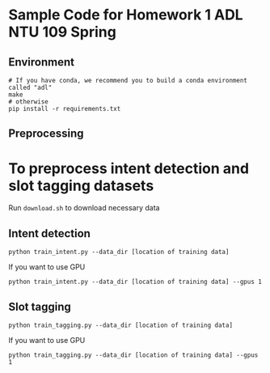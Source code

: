 # Sample Code for Homework 1 ADL NTU 109 Spring

## Environment
```shell
# If you have conda, we recommend you to build a conda environment called "adl"
make
# otherwise
pip install -r requirements.txt
```

## Preprocessing
# To preprocess intent detection and slot tagging datasets
Run `download.sh` to download necessary data

## Intent detection
```shell
python train_intent.py --data_dir [location of training data]
```
If you want to use GPU
```shell
python train_intent.py --data_dir [location of training data] --gpus 1
```

## Slot tagging
```shell
python train_tagging.py --data_dir [location of training data]
```
If you want to use GPU
```shell
python train_tagging.py --data_dir [location of training data] --gpus 1
